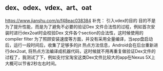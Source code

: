 ## dex、odex、vdex、art、oat
https://www.jianshu.com/p/f48eac038384
补充： 引入vdex的目的
目的不是为了提升性能，而是为了避免不必要的验证Dex 文件合法性的过程，例如首次安装时进行dex2oat时会校验Dex 文件各个section的合法性，这时候使用的compiler filter 为了照顾安装速度等方面，并没有采用全量编译，当app盘启动后，运行一段时间后，收集了足够多的jit 热点方法信息，Android会在后台重新进行dex2oat, 将热点方法编译成机器代码，这时候就不用再重复做验证Dex文件的过程了，我测试了下，例如支付宝淘宝这类Dex文件比较大的app在Nexus 5X上大概可以节省2秒左右时间。

